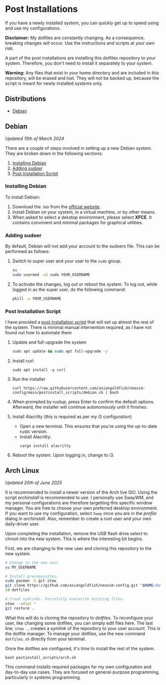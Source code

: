 # Post Installations
If you have a newly installed system, you can quickly get up to speed using and
use my configurations.

**Disclaimer:** My dotfiles are constantly changing. As a consequence, breaking
changes *will* occur. Use the instructions and scripts at *your own risk*.

A part of the post installations are installing this dotfiles repository to your
system. Therefore, you don't need to install it separately to your system.

**Warning:** Any files that exist in your home directory and are included in
this repository, will be erased and lost. They will not be backed up, because
the script is meant for newly installed systems only.

## Distributions
- [Debian](#debian)

## Debian
*Updated 15th of March 2024*

There are a couple of steps involved in setting up a new Debian system. They are
broken down in the following sections:
1. [Installing Debian](#installing-debian)
2. [Adding sudoer](#adding-sudoer)
3. [Post Installation Script](#post-installation-script)

### Installing Debian
To install Debian:
1. Download the .iso from the
    [official website](https://www.debian.org/download).
2. Install Debian on your system, in a virtual machine, or by other means.
3. When asked to select a dekstop environment, please select **XFCE**. It
   contains convinient and minimal packages for graphical utilities.

### Adding sudoer
By default, Debian will not add your account to the sudoers file. This can be
performed as follows:
1. Switch to super user and your user to the `sudo` group.

    ```sh
    su
    sudo usermod -aG sudo YOUR_USERNAME
    ```

2. To activate the changes, log out or reboot the system. To log out, while
   logged in as the super user, do the following command:

   ```sh
   pkill -u YOUR_USERNAME
   ```


### Post Installation Script
I have provided a [post installation script](../postinstall_scripts/debian.sh)
that will set up almost the rest of the system. There is minimal manual
intervention required, as I have not found out how to automate them

1. Update and full-upgrade the system
    ```sh
    sudo apt update && sudo apt full-upgrade -y
    ```
2. Install curl
    ```
    sudo apt install -y curl
    ```

3. Run the installer
    ```
    curl https://raw.githubusercontent.com/asiangoldfish/neovim-config/main/postinstall_scripts/debian.sh | bash
    ```

4. When prompted by *rustup*, press Enter to confirm the default options. Afterward, the installer will continue autonomously until it finishes.

4. Install Alacritty (this is required as per my i3 configuration)
    - Open a new terminal. This ensures that you're using the up-to-date rustc
        version.
    - Install Alacritty:
        ```
        cargo install alacritty
        ```

5. Reboot the system. Upon logging in, change to i3.

## Arch Linux
*Updated 20th of June 2025*

It is recommended to install a newer version of the Arch live ISO. Using the script *archinstall* is recommended to use. I personally use SwayWM, and my personal configurations are therefore targetting this specific window manager. You are free to choose your own preferred desktop environment. If you want to use my configuration, select `Sway` once you are in the *profile* dialog in *archinstall*. Also, remember to create a root user and your own daily-driver user.

Upon completing the installation, remove the USB flash drive select to chroot into the new system. This is where the interesting bit begins.

First, we are changing to the new user and cloning this repository to the new system.

```sh
# Change to the new user
su MY_USERNAME

# Install prerequisites.
sudo pacman -S git stow
git clone https://github.com/asiangoldfish/neovim-config.git "$HOME/dotfiles"
cd dotfiles

# Creat symlinks. Forcefully overwrite existing files.
stow --adopt *
git restore .
```

What this will do is cloning the repository to *dotfiles*. To reconfigure your user, like changing some dotfiles, you can simply edit files here. The last line, `stow .`, creates a symlink of the repository to your user account. This is the dotfile manager. To manage your dotfiles, use the new command `dotfiles.sh` directly from your terminal.

Once the dotfiles are configured, it's time to install the rest of the system.

```
bash postinstall_scripts/arch.sh
```

This command installs required packages for my own configuration and day-to-day use cases. They are focused on general-purpose programming, particularly in systems programming.

